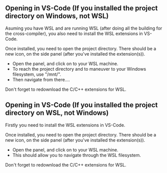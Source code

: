 <h2>Opening in VS-Code (If you installed the project directory on Windows, not WSL)</h2>
<p>Asuming you have WSL and are running WSL (after doing all the building for the cross-compiler), you also need to install the WSL extensions in VS-Code.</p>
<p>Once installed, you need to open the project directory. There should be a new icon, on the side panel (after you've installed the extension(s)).</p>
<ul>
  <li>Open the panel, and click on to your WSL machine.</li>
  <li>To reach the project directory and to maneuver to your Windows filesystem, use "/mnt/".</li>
  <li>Then navigate from there....</li>
</ul>
<p>Don't forget to redownload the C/C++ extensions for WSL.</p>

<h2>Opening in VS-Code (If you installed the project directory on WSL, not Windows)</h2>
<p>Firstly you need to install the WSL extensions in VS-Code.</p>
<p>Once installed, you need to open the project directory. There should be a new icon, on the side panel (after you've installed the extension(s)).</p>
<ul>
  <li>Open the panel, and click on to your WSL machine.</li>
  <li>This should allow you to navigate through the WSL filesystem.</li>
</ul>
<p>Don't forget to redownload the C/C++ extensions for WSL.</p>
